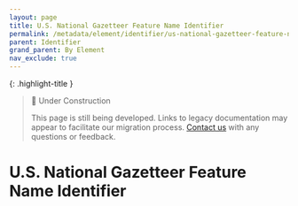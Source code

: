 ```yaml
---
layout: page
title: U.S. National Gazetteer Feature Name Identifier
permalink: /metadata/element/identifier/us-national-gazetteer-feature-name/
parent: Identifier
grand_parent: By Element
nav_exclude: true
---
```


{: .highlight-title }
> 🚧 Under Construction
>
> This page is still being developed. Links to legacy documentation may appear to facilitate our migration process. [Contact us](/metadata-documentation/contact/) with any questions or feedback.

# U.S. National Gazetteer Feature Name Identifier
